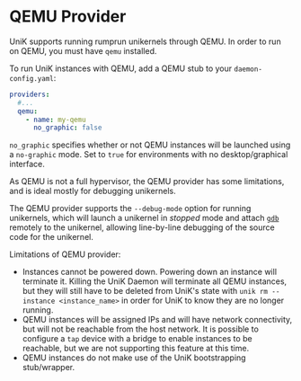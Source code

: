 # QEMU Provider
UniK supports running rumprun unikernels through QEMU.
In order to run on QEMU, you must have `qemu` installed.

To run UniK instances with QEMU, add a QEMU stub to your `daemon-config.yaml`:

```yaml
providers:
  #...
  qemu:
    - name: my-qemu
      no_graphic: false
```

`no_graphic` specifies whether or not QEMU instances will be launched using a `no-graphic` mode. Set to `true` for environments with no desktop/graphical interface.

As QEMU is not a full hypervisor, the QEMU provider has some limitations, and is ideal mostly for debugging unikernels.

The QEMU provider supports the `--debug-mode` option for running unikernels, which will launch a unikernel in *stopped* mode and attach [`gdb`](https://www.gnu.org/software/gdb/) remotely to the unikernel, allowing line-by-line debugging of the source code for the unikernel.

Limitations of QEMU provider:
* Instances cannot be powered down. Powering down an instance will terminate it. Killing the UniK Daemon will terminate all QEMU instances, but they will still have to be deleted from UniK's state with `unik rm --instance <instance_name>` in order for UniK to know they are no longer running.
* QEMU instances will be assigned IPs and will have network connectivity, but will not be reachable from the host network. It is possible to configure a `tap` device with a bridge to enable instances to be reachable, but we are not supporting this feature at this time.
* QEMU instances do not make use of the UniK bootstrapping stub/wrapper.
